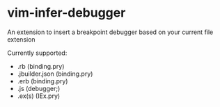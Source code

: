 # vim-infer-debugger
An extension to insert a breakpoint debugger based on your current file extension

Currently supported:
- .rb (binding.pry)
- .jbuilder.json (binding.pry)
- .erb (binding.pry)
- .js (debugger;)
- .ex(s) (IEx.pry)
